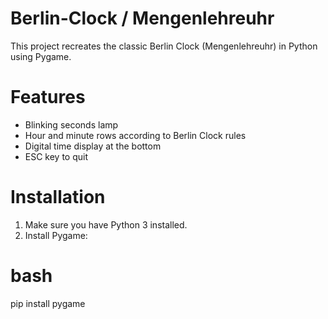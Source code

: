 # Berlin-Clock / Mengenlehreuhr

This project recreates the classic Berlin Clock (Mengenlehreuhr) in Python using Pygame.

# Features
- Blinking seconds lamp
- Hour and minute rows according to Berlin Clock rules
- Digital time display at the bottom
- ESC key to quit

# Installation
1. Make sure you have Python 3 installed.
2. Install Pygame:

# bash
pip install pygame
